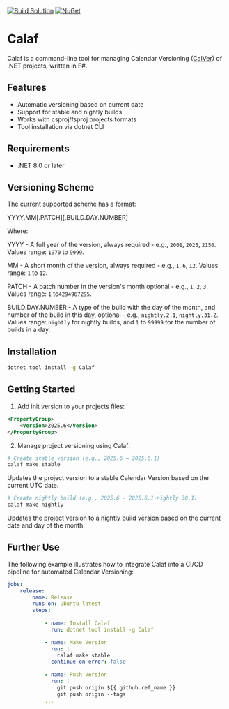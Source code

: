 [![Build Solution](https://github.com/mikhailovdv/Calaf/actions/workflows/build.yml/badge.svg?branch=main)](https://github.com/mikhailovdv/Calaf/actions/workflows/build.yml)
[![NuGet](https://img.shields.io/nuget/v/Calaf.svg)](https://www.nuget.org/packages/Calaf/)

# Calaf

Calaf is a command-line tool for managing Calendar Versioning ([CalVer](https://calver.org)) of .NET projects, written in F#.

## Features

- Automatic versioning based on current date
- Support for stable and nightly builds
- Works with csproj/fsproj projects formats
- Tool installation via dotnet CLI

## Requirements

- .NET 8.0 or later

## Versioning Scheme

The current supported scheme has a format:

YYYY.MM[.PATCH][.BUILD.DAY.NUMBER]


Where:

YYYY - A full year of the version, always required - e.g., `2001`, `2025`, `2150`. Values range: `1970` to `9999`.

MM - A short month of the version, always required - e.g., `1`, `6`, `12`. Values range: `1` to `12`.

PATCH - A patch number in the version's month optional - e.g., `1`, `2`, `3`. Values range: `1` to`4294967295`.

BUILD.DAY.NUMBER - A type of the build with the day of the month, and number of the build in this day, optional - e.g., `nightly.2.1`, `nightly.31.2`. Values range: `nightly` for nightly builds, and `1` to `99999` for the number of builds in a day.

## Installation

```bash
dotnet tool install -g Calaf
```

## Getting Started

1. Add init version to your projects files:

```xml
<PropertyGroup>
    <Version>2025.6</Version>
</PropertyGroup>
```

2. Manage project versioning using Calaf:

```bash
# Create stable version (e.g., 2025.6 → 2025.6.1)
calaf make stable
```

Updates the project version to a stable Calendar Version based on the current UTC date.

```bash
# Create nightly build (e.g., 2025.6 → 2025.6.1-nightly.30.1)
calaf make nightly 
```

Updates the project version to a nightly build version based on the current date and day of the month.

## Further Use

The following example illustrates how to integrate Calaf into a CI/CD pipeline for automated Calendar Versioning:

```yaml
jobs:
    release:
        name: Release
        runs-on: ubuntu-latest
        steps:
            ...
            - name: Install Calaf
              run: dotnet tool install -g Calaf

            - name: Make Version
              run: |
                calaf make stable
              continue-on-error: false
            
            - name: Push Version
              run: |                
                git push origin ${{ github.ref_name }}
                git push origin --tags
            ...